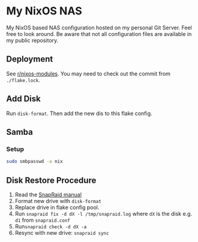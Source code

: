 # My NixOS NAS

My NixOS based NAS configuration hosted on my personal Git Server. Feel free to look around. Be aware that not all configuration files are available in my public repository.

## Deployment

See [r/nixos-modules](https://git.server01.lan/r/nixos-modules). You may need to check out the commit from `./flake.lock`.

## Add Disk

Run `disk-format`. Then add the new dis to this flake config.

## Samba

### Setup

```bash
sudo smbpasswd -a nix
```

## Disk Restore Procedure

1. Read the [SnapRaid manual](http://www.snapraid.it/manual)
2. Format new drive with `disk-format`
3. Replace drive in flake config pool.
4. Run `snapraid fix -d dX -l /tmp/snapraid.log` where `dX` is the disk e.g. `d1` from `snapraid.conf`
5. Run`snapraid check -d dX -a`
6. Resync with new drive: `snapraid sync`
